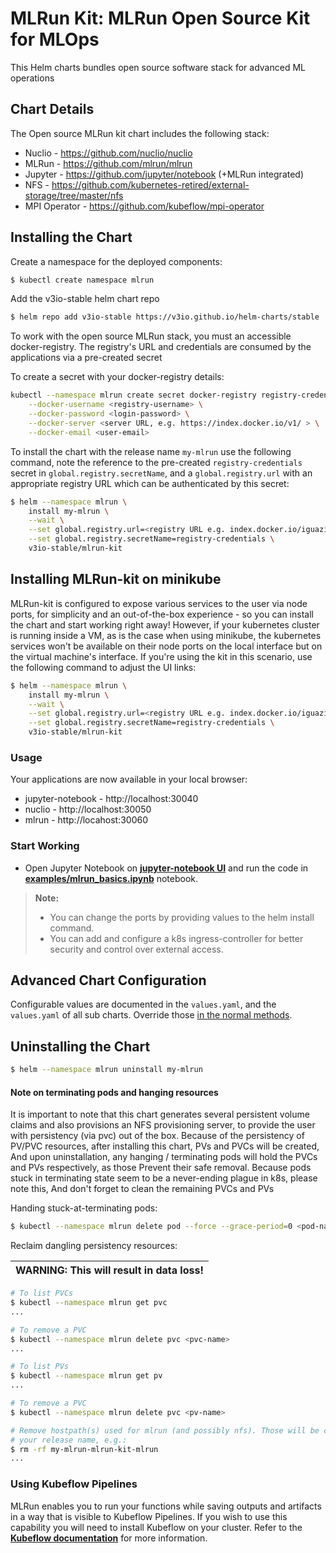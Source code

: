 # MLRun Kit: MLRun Open Source Kit for MLOps

This Helm charts bundles open source software stack for advanced ML operations

## Chart Details

The Open source MLRun kit chart includes the following stack:

* Nuclio - https://github.com/nuclio/nuclio
* MLRun - https://github.com/mlrun/mlrun
* Jupyter - https://github.com/jupyter/notebook (+MLRun integrated)
* NFS - https://github.com/kubernetes-retired/external-storage/tree/master/nfs
* MPI Operator - https://github.com/kubeflow/mpi-operator

## Installing the Chart
Create a namespace for the deployed components:
```bash
$ kubectl create namespace mlrun
```

Add the v3io-stable helm chart repo
```bash
$ helm repo add v3io-stable https://v3io.github.io/helm-charts/stable
```

To work with the open source MLRun stack, you must an accessible docker-registry. The registry's URL and credentials
are consumed by the applications via a pre-created secret

To create a secret with your docker-registry details:
```bash
kubectl --namespace mlrun create secret docker-registry registry-credentials \
    --docker-username <registry-username> \
    --docker-password <login-password> \
    --docker-server <server URL, e.g. https://index.docker.io/v1/ > \
    --docker-email <user-email>
```

To install the chart with the release name `my-mlrun` use the following command, 
note the reference to the pre-created `registry-credentials` secret in `global.registry.secretName`, 
and a `global.registry.url` with an appropriate registry URL which can be authenticated by this secret:

```bash
$ helm --namespace mlrun \
    install my-mlrun \
    --wait \
    --set global.registry.url=<registry URL e.g. index.docker.io/iguazio > \
    --set global.registry.secretName=registry-credentials \
    v3io-stable/mlrun-kit
```

## Installing MLRun-kit on minikube
MLRun-kit is configured to expose various services to the user via node ports, for simplicity and an out-of-the-box
experience - so you can install the chart and start working right away!
However, if your kubernetes cluster is running inside a VM, as is the case when using minikube, the kubernetes 
services won't be available on their node ports on the local interface but on the virtual machine's interface.
If you're using the kit in this scenario, use the following command to adjust the UI links:

```bash
$ helm --namespace mlrun \
    install my-mlrun \
    --wait \
    --set global.registry.url=<registry URL e.g. index.docker.io/iguazio > \
    --set global.registry.secretName=registry-credentials \
    v3io-stable/mlrun-kit
```


### Usage
Your applications are now available in your local browser:
- jupyter-notebook - http://localhost:30040
- nuclio - http://localhost:30050
- mlrun - http://locahost:30060

### Start Working

- Open Jupyter Notebook on [**jupyter-notebook UI**](http://localhost:30040) and run the code in 
[**examples/mlrun_basics.ipynb**](https://github.com/mlrun/mlrun/blob/master/examples/mlrun_basics.ipynb) notebook.

> **Note:**
> - You can change the ports by providing values to the helm install command.
> - You can add and configure a k8s ingress-controller for better security and control over external access.


## Advanced Chart Configuration
Configurable values are documented in the `values.yaml`, and the `values.yaml` of all sub charts. 
Override those [in the normal methods](https://helm.sh/docs/chart_template_guide/values_files/).

## Uninstalling the Chart
```bash
$ helm --namespace mlrun uninstall my-mlrun
```

#### Note on terminating pods and hanging resources
It is important to note that this chart generates several persistent volume claims and also provisions an NFS
provisioning server, to provide the user with persistency (via pvc) out of the box.
Because of the persistency of PV/PVC resources, after installing this chart, PVs and PVCs will be created,
And upon uninstallation, any hanging / terminating pods will hold the PVCs and PVs respectively, as those
Prevent their safe removal.
Because pods stuck in terminating state seem to be a never-ending plague in k8s, please note this,
And don't forget to clean the remaining PVCs and PVs

Handing stuck-at-terminating pods:
```bash
$ kubectl --namespace mlrun delete pod --force --grace-period=0 <pod-name>
```

Reclaim dangling persistency resources:

| WARNING: This will result in data loss! |
| --- |

```bash
# To list PVCs
$ kubectl --namespace mlrun get pvc
...

# To remove a PVC
$ kubectl --namespace mlrun delete pvc <pvc-name>
...

# To list PVs
$ kubectl --namespace mlrun get pv
...

# To remove a PVC
$ kubectl --namespace mlrun delete pvc <pv-name>

# Remove hostpath(s) used for mlrun (and possibly nfs). Those will be created, by default under /tmp, and will contain
# your release name, e.g.:
$ rm -rf my-mlrun-mlrun-kit-mlrun
...
```

### Using Kubeflow Pipelines

MLRun enables you to run your functions while saving outputs and artifacts in a way that is visible to Kubeflow Pipelines.
If you wish to use this capability you will need to install Kubeflow on your cluster.
Refer to the [**Kubeflow documentation**](https://www.kubeflow.org/docs/started/getting-started/) for more information.
